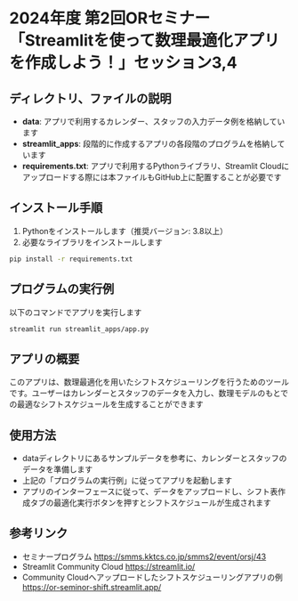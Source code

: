 # 2024年度 第2回ORセミナー「Streamlitを使って数理最適化アプリを作成しよう！」セッション3,4

## ディレクトリ、ファイルの説明
- **data**: アプリで利用するカレンダー、スタッフの入力データ例を格納しています
- **streamlit_apps**: 段階的に作成するアプリの各段階のプログラムを格納しています
- **requirements.txt**: アプリで利用するPythonライブラリ、Streamlit Cloudにアップロードする際には本ファイルもGitHub上に配置することが必要です

## インストール手順
1. Pythonをインストールします（推奨バージョン: 3.8以上）
2. 必要なライブラリをインストールします
```bash
pip install -r requirements.txt
```

## プログラムの実行例
以下のコマンドでアプリを実行します
```bash
streamlit run streamlit_apps/app.py
```

## アプリの概要
このアプリは、数理最適化を用いたシフトスケジューリングを行うためのツールです。ユーザーはカレンダーとスタッフのデータを入力し、数理モデルのもとでの最適なシフトスケジュールを生成することができます

## 使用方法
- dataディレクトリにあるサンプルデータを参考に、カレンダーとスタッフのデータを準備します
- 上記の「プログラムの実行例」に従ってアプリを起動します
- アプリのインターフェースに従って、データをアップロードし、シフト表作成タブの最適化実行ボタンを押すとシフトスケジュールが生成されます

## 参考リンク
- セミナープログラム
https://smms.kktcs.co.jp/smms2/event/orsj/43
- Streamlit Community Cloud
https://streamlit.io/
- Community Cloudへアップロードしたシフトスケジューリングアプリの例
https://or-seminor-shift.streamlit.app/
